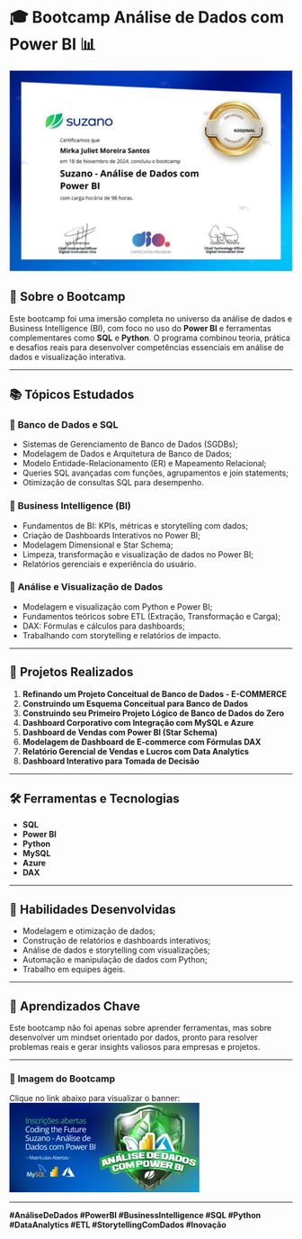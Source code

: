 # 🎓 Bootcamp Análise de Dados com Power BI 📊

![Bootcamp Análise de Dados](assets/certificado.jpg)

## 🚀 Sobre o Bootcamp

Este bootcamp foi uma imersão completa no universo da análise de dados e Business Intelligence (BI), com foco no uso do **Power BI** e ferramentas complementares como **SQL** e **Python**. O programa combinou teoria, prática e desafios reais para desenvolver competências essenciais em análise de dados e visualização interativa.

---

## 📚 **Tópicos Estudados**

### 🔹 **Banco de Dados e SQL**
- Sistemas de Gerenciamento de Banco de Dados (SGDBs);
- Modelagem de Dados e Arquitetura de Banco de Dados;
- Modelo Entidade-Relacionamento (ER) e Mapeamento Relacional;
- Queries SQL avançadas com funções, agrupamentos e join statements;
- Otimização de consultas SQL para desempenho.

### 🔹 **Business Intelligence (BI)**
- Fundamentos de BI: KPIs, métricas e storytelling com dados;
- Criação de Dashboards Interativos no Power BI;
- Modelagem Dimensional e Star Schema;
- Limpeza, transformação e visualização de dados no Power BI;
- Relatórios gerenciais e experiência do usuário.

### 🔹 **Análise e Visualização de Dados**
- Modelagem e visualização com Python e Power BI;
- Fundamentos teóricos sobre ETL (Extração, Transformação e Carga);
- DAX: Fórmulas e cálculos para dashboards;
- Trabalhando com storytelling e relatórios de impacto.

---

## 💼 **Projetos Realizados**

1. **Refinando um Projeto Conceitual de Banco de Dados - E-COMMERCE**  
2. **Construindo um Esquema Conceitual para Banco de Dados**  
3. **Construindo seu Primeiro Projeto Lógico de Banco de Dados do Zero**  
4. **Dashboard Corporativo com Integração com MySQL e Azure**  
5. **Dashboard de Vendas com Power BI (Star Schema)**  
6. **Modelagem de Dashboard de E-commerce com Fórmulas DAX**  
7. **Relatório Gerencial de Vendas e Lucros com Data Analytics**  
8. **Dashboard Interativo para Tomada de Decisão**  

---

## 🛠️ **Ferramentas e Tecnologias**

- **SQL**  
- **Power BI**  
- **Python**  
- **MySQL**  
- **Azure**  
- **DAX**  

---

## 🎯 **Habilidades Desenvolvidas**

- Modelagem e otimização de dados;
- Construção de relatórios e dashboards interativos;
- Análise de dados e storytelling com visualizações;
- Automação e manipulação de dados com Python;
- Trabalho em equipes ágeis.

---

## 🌟 **Aprendizados Chave**

Este bootcamp não foi apenas sobre aprender ferramentas, mas sobre desenvolver um mindset orientado por dados, pronto para resolver problemas reais e gerar insights valiosos para empresas e projetos.

---

### 📸 **Imagem do Bootcamp**
Clique no link abaixo para visualizar o banner:  
![Imagem do Bootcamp](assets/banner.jpg)

---

**#AnáliseDeDados #PowerBI #BusinessIntelligence #SQL #Python #DataAnalytics #ETL #StorytellingComDados #Inovação**
